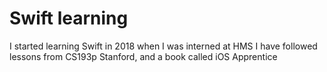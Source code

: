 # Swift learning
I started learning Swift in 2018 when I was interned at HMS
I have followed lessons from CS193p Stanford, and a book called iOS Apprentice
